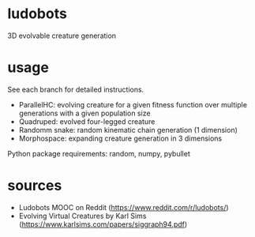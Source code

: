 # ludobots 
3D evolvable creature generation

# usage
See each branch for detailed instructions.
- ParallelHC: evolving creature for a given fitness function over multiple generations with a given population size
- Quadruped: evolved four-legged creature
- Randomm snake: random kinematic chain generation (1 dimension)
- Morphospace: expanding creature generation in 3 dimensions

Python package requirements: random, numpy, pybullet

# sources
- Ludobots MOOC on Reddit (https://www.reddit.com/r/ludobots/)
- Evolving Virtual Creatures by Karl Sims (https://www.karlsims.com/papers/siggraph94.pdf)
